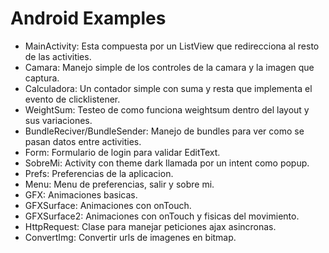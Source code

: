 Android Examples
================

- MainActivity: Esta compuesta por un ListView que redirecciona al resto de las activities.
- Camara: Manejo simple de los controles de la camara y la imagen que captura.
- Calculadora: Un contador simple con suma y resta que implementa el evento de clicklistener.
- WeightSum: Testeo de como funciona weightsum dentro del layout y sus variaciones.
- BundleReciver/BundleSender: Manejo de bundles para ver como se pasan datos entre activities.
- Form: Formulario de login para validar EditText.
- SobreMi: Activity con theme dark llamada por un intent como popup.
- Prefs: Preferencias de la aplicacion.
- Menu: Menu de preferencias, salir y sobre mi.
- GFX: Animaciones basicas.
- GFXSurface: Animaciones con onTouch.
- GFXSurface2: Animaciones con onTouch y fisicas del movimiento.
- HttpRequest: Clase para manejar peticiones ajax asincronas.
- ConvertImg: Convertir urls de imagenes en bitmap.